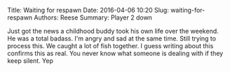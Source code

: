 Title: Waiting for respawn
Date: 2016-04-06 10:20
Slug: waiting-for-respawn
Authors: Reese 
Summary: Player 2 down

Just got the news a childhood buddy took his own life over the weekend. He was a total badass. I'm angry and sad at the same time. Still trying to process this. We caught a lot of fish together. I guess writing about this confirms this as real. You never know what someone is dealing with if they keep silent. Yep 
